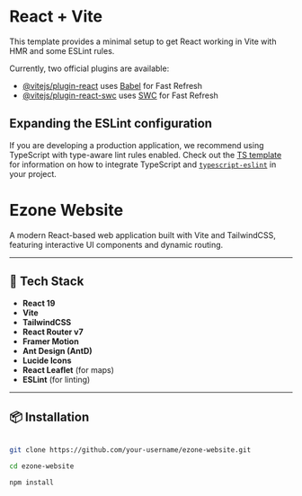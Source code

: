 # React + Vite

This template provides a minimal setup to get React working in Vite with HMR and some ESLint rules.

Currently, two official plugins are available:

- [@vitejs/plugin-react](https://github.com/vitejs/vite-plugin-react/blob/main/packages/plugin-react) uses [Babel](https://babeljs.io/) for Fast Refresh
- [@vitejs/plugin-react-swc](https://github.com/vitejs/vite-plugin-react/blob/main/packages/plugin-react-swc) uses [SWC](https://swc.rs/) for Fast Refresh

## Expanding the ESLint configuration

If you are developing a production application, we recommend using TypeScript with type-aware lint rules enabled. Check out the [TS template](https://github.com/vitejs/vite/tree/main/packages/create-vite/template-react-ts) for information on how to integrate TypeScript and [`typescript-eslint`](https://typescript-eslint.io) in your project.

# Ezone Website

A modern React-based web application built with Vite and TailwindCSS, featuring interactive UI components and dynamic routing.

---

## 🚀 Tech Stack

- **React 19**
- **Vite**
- **TailwindCSS**
- **React Router v7**
- **Framer Motion**
- **Ant Design (AntD)**
- **Lucide Icons**
- **React Leaflet** (for maps)
- **ESLint** (for linting)

---

## 📦 Installation

```bash

git clone https://github.com/your-username/ezone-website.git

cd ezone-website

npm install
```
